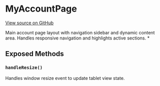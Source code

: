 # MyAccountPage

[View source on GitHub](https://github.com/DestillApp/main/blob/main/frontend/src/pages/my-account/MyAccountPage.vue)

Main account page layout with navigation sidebar and dynamic content area. Handles responsive navigation and highlights active sections.
 *

## Exposed Methods

### `handleResize()`
Handles window resize event to update tablet view state.

